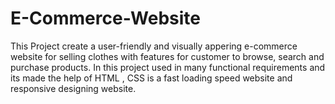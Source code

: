 # E-Commerce-Website


This Project create a user-friendly and visually appering e-commerce website for selling clothes with features for customer to browse, search and purchase products. In this project used in many functional requirements and its made the help of HTML , CSS is a fast loading speed website
and responsive designing website.
